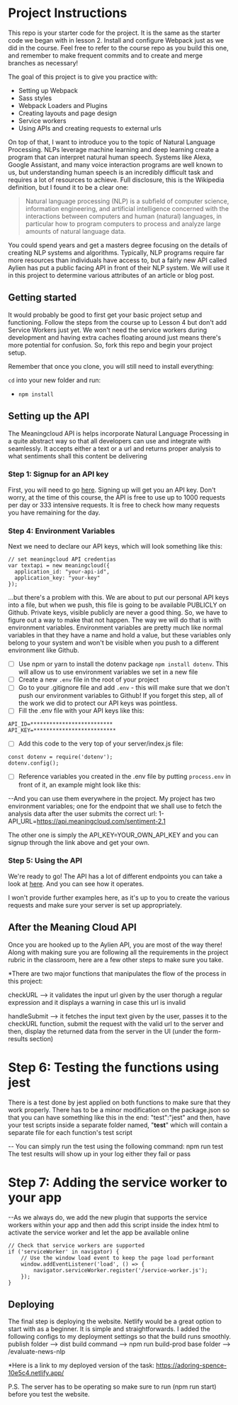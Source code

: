 # Project Instructions

This repo is your starter code for the project. It is the same as the starter code we began with in lesson 2. Install and configure Webpack just as we did in the course. Feel free to refer to the course repo as you build this one, and remember to make frequent commits and to create and merge branches as necessary!

The goal of this project is to give you practice with:
- Setting up Webpack
- Sass styles
- Webpack Loaders and Plugins
- Creating layouts and page design
- Service workers
- Using APIs and creating requests to external urls

On top of that, I want to introduce you to the topic of Natural Language Processing. NLPs leverage machine learning and deep learning create a program that can interpret natural human speech. Systems like Alexa, Google Assistant, and many voice interaction programs are well known to us, but understanding human speech is an incredibly difficult task and requires a lot of resources to achieve. Full disclosure, this is the Wikipedia definition, but I found it to be a clear one:

> Natural language processing (NLP) is a subfield of computer science, information engineering, and artificial intelligence
concerned with the interactions between computers and human (natural) languages, in particular how to program computers to
process and analyze large amounts of natural language data.

You could spend years and get a masters degree focusing on the details of creating NLP systems and algorithms. Typically, NLP programs require far more resources than individuals have access to, but a fairly new API called Aylien has put a public facing API in front of their NLP system. We will use it in this project to determine various attributes of an article or blog post.

## Getting started

It would probably be good to first get your basic project setup and functioning. Follow the steps from the course up to Lesson 4 but don't add Service Workers just yet. We won't need the service workers during development and having extra caches floating around just means there's more potential for confusion. So, fork this repo and begin your project setup.

Remember that once you clone, you will still need to install everything:

`cd` into your new folder and run:
- `npm install`

## Setting up the API

The Meaningcloud API is helps incorporate Natural Language Processing in a quite abstract way so that all developers can use and integrate with seamlessly. It accepts either a text or a url and returns proper analysis to what sentiments shall this content be delivering 

### Step 1: Signup for an API key
First, you will need to go [here](https://www.meaningcloud.com/developer/sentiment-analysis). Signing up will get you an API key. Don't worry, at the time of this course, the API is free to use up to 1000 requests per day or 333 intensive requests. It is free to check how many requests you have remaining for the day.

### Step 4: Environment Variables
Next we need to declare our API keys, which will look something like this:
```
// set meaningcloud API credentias
var textapi = new meaningcloud({
  application_id: "your-api-id",
  application_key: "your-key"
});
```

...but there's a problem with this. We are about to put our personal API keys into a file, but when we push, this file is going to be available PUBLICLY on Github. Private keys, visible publicly are never a good thing. So, we have to figure out a way to make that not happen. The way we will do that is with environment variables. Environment variables are pretty much like normal variables in that they have a name and hold a value, but these variables only belong to your system and won't be visible when you push to a different environment like Github.

- [ ] Use npm or yarn to install the dotenv package ```npm install dotenv```. This will allow us to use environment variables we set in a new file
- [ ] Create a new ```.env``` file in the root of your project
- [ ] Go to your .gitignore file and add ```.env``` - this will make sure that we don't push our environment variables to Github! If you forget this step, all of the work we did to protect our API keys was pointless.
- [ ] Fill the .env file with your API keys like this:
```
API_ID=**************************
API_KEY=**************************
```
- [ ] Add this code to the very top of your server/index.js file:
```
const dotenv = require('dotenv');
dotenv.config();
```
- [ ] Reference variables you created in the .env file by putting ```process.env``` in front of it, an example might look like this:

--And you can use them everywhere in the project. My project has two environment variables; one for the endpoint that we shall use to fetch the analysis data after the user 
submits the correct url: 
1-API_URL=https://api.meaningcloud.com/sentiment-2.1	

The other one is simply the API_KEY=YOUR_OWN_API_KEY and you can signup through the link above and get your own. 

### Step 5: Using the API

We're ready to go! The API has a lot of different endpoints you can take a look at [here](https://www.meaningcloud.com/developer/documentation). And you can see how it operates. 

I won't provide further examples here, as it's up to you to create the various requests and make sure your server is set up appropriately.

## After the Meaning Cloud API

Once you are hooked up to the Aylien API, you are most of the way there! Along with making sure you are following all the requirements in the project rubric in the classroom, here are a few other steps to make sure you take.

*There are two major functions that manipulates the flow of the process in this project: 

checkURL --> it validates the input url given by the user thorugh a regular expression and it displays a warning in case this url is invalid 

handleSubmit --> it fetches the input text given by the user, passes it to the checkURL function, submit the request with the valid url to the server and then, display the 
returned data from the server in the UI (under the form-results section)

# Step 6: Testing the functions using jest 

There is a test done by jest applied on both functions to make sure that they work properly. There has to be a minor modification on the package.json so that you can have something like this in the end: 
"test":"jest"
and then, have your test scripts inside a separate folder named, "__test__" which will contain a separate file for each function's test script

-- You can simply run the test using the following command: npm run test 
The test results will show up in your log either they fail or pass 

# Step 7: Adding the service worker to your app 

--As we always do, we add the new plugin that supports the service workers within your app and then add this script inside the index html to activate the service worker and 
let the app be available online 
```
// Check that service workers are supported
if ('serviceWorker' in navigator) {
    // Use the window load event to keep the page load performant
    window.addEventListener('load', () => {
        navigator.serviceWorker.register('/service-worker.js');
    });
}
```

## Deploying

The final step is deploying the website. Netlify would be a great option to start with as a beginner. It is simple and straightforwards. I added the following configs to my 
deployment settings so that the build runs smoothly. 
publish folder --> dist 
build command --> npm run build-prod 
base folder --> /evaluate-news-nlp

*Here is a link to my deployed version of the task: 
https://adoring-spence-10e5c4.netlify.app/

P.S. The server has to be operating so make sure to run (npm run start) before you test the website. 
